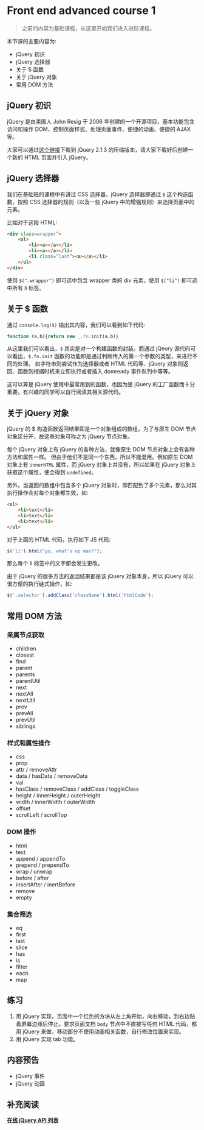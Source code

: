 # Front end advanced course 1

> 之前的内容为基础课程，从这里开始我们进入进阶课程。

本节课的主要内容为:

- jQuery 初识
- jQuery 选择器
- 关于 $ 函数
- 关于 jQuery 对象
- 常用 DOM 方法

## jQuery 初识

jQuery 是由美国人 John Resig 于 2006 年创建的一个开源项目，基本功能包含访问和操作 DOM、控制页面样式、处理页面事件、便捷的动画、便捷的 AJAX 等。

大家可以通过[这个链接](http://code.jquery.com/jquery-2.1.3.min.js)下载到 jQuery 2.1.3 的压缩版本，请大家下载好后创建一个新的 HTML 页面并引入 jQuery。

## jQuery 选择器

我们在基础班的课程中有讲过 CSS 选择器，jQuery 选择器即通过 `$` 这个构造函数，按照 CSS 选择器的规则（以及一些 jQuery 中的增强规则）来选择页面中的元素。

比如对于这段 HTML:

```html
<div class=wrapper”>
    <ul>
        <li><a></a></li>
        <li><a></a></li>
        <li class=”last”><a></a></li>
    </ul>
</div>
```

使用 `$(".wrapper")` 即可选中包含 wrapper 类的 div 元素，使用 `$("li")` 即可选中所有 li 标签。

## 关于 $ 函数

通过 `console.log($)` 输出其内容，我们可以看到如下代码:

```js
function (a,b){return new _.fn.init(a,b)}
```

从这里我们可以看出，`$` 其实是对一个构建函数的封装。而通过 jQeury 源代码可以看出，`$.fn.init` 函数的功能即是通过判断传入的第一个参数的类型，来进行不同的处理。
如字符串则尝试作为选择器或者 HTML 代码等、jQuery 对象则返回、函数则根据时机来立即执行或者插入 domready 事件队列中等等。

这可以算是 jQuery 使用中最常用到的函数，也因为是 jQuery 的工厂函数而十分重要。有兴趣的同学可以自行阅读其相关源代码。

## 关于 jQuery 对象

jQuery 的 $ 构造函数返回结果即是一个对象组成的数组，为了与原生 DOM 节点对象区分开，故这些对象可称之为 jQuery 节点对象。

每个 jQuery 对象上有 jQuery 的各种方法，就像原生 DOM 节点对象上会有各种方法和属性一样。
但由于他们不是同一个东西，所以不能混用。例如原生 DOM 对象上有 `innerHTML` 属性，而 jQuery 对象上并没有，所以如果在 jQuery 对象上获取这个属性，便会得到 `undefined`。

另外，当返回的数组中包含多个 jQuery 对象时，即匹配到了多个元素，那么对其执行操作会对每个对象都生效，如:

```html
<ul>
    <li>text</li>
    <li>text</li>
    <li>text</li>
</ul>
```

对于上面的 HTML 代码，执行如下 JS 代码:

```js
$('li').html("yo, what's up man?");
```

那么每个 li 标签中的文字都会发生更改。

由于 jQuery 的很多方法的返回结果都是该 jQuery 对象本身，所以 jQuery 可以很方便的执行链式操作，如:

```js
$('.selector').addClass('className').html('htmlCode');
```

## 常用 DOM 方法

### 亲属节点获取

- children
- closest
- find
- parent
- parents
- parentUtil
- next
- nextAll
- nextUtil
- prev
- prevAll
- prevUtil
- siblings

### 样式和属性操作

- css
- prop
- attr / removeAttr
- data / hasData / removeData
- val
- hasClass / removeClass / addClass / toggleClass
- height / innerHeight / outerHeight
- width / innerWidth / outerWidth
- offset
- scrollLeft / scrollTop

### DOM 操作

- html
- text
- append / appendTo
- prepend / prependTo
- wrap / unwrap
- before / after
- insertAfter / inertBefore
- remove
- empty

### 集合筛选

- eq
- first
- last
- slice
- has
- is
- filter
- each
- map

## 练习

1. 用 jQuery 实现，页面中一个红色的方块从左上角开始，向右移动，到右边贴着屏幕边缘后停止。要求页面文档 `body` 节点中不直接写任何 HTML 代码，都用 jQuery 来做，移动部分不使用动画相关函数，自行修改位置来实现。
2. 用 jQuery 实现 tab 功能。

## 内容预告

- jQuery 事件
- jQuery 动画

## 补充阅读

__[在线 jQuery API 列表](http://overapi.com/jquery/)__
